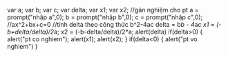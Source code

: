 var a;
var b;
var c;
var delta;
var x1;
var x2;
//gán nghiệm cho pt
a = prompt("nhập a",0);
b = prompt("nhập b",0);
c = prompt("nhập c",0);
//ax^2+bx+c=0
//tính delta theo công thức b^2-4ac
delta = b*b - 4*a*c
x1 = (-b+delta/delta)/2*a;
x2 = (-b-delta/delta)/2*a;
alert(delta)
if(delta>0) {
    alert("pt co nghiem");
   alert(x1);
   alert(x2);
}
if(delta<0) {
    alert("pt vo nghiem")
}
